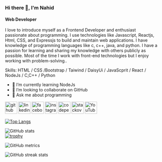 

### Hi there 👋, I'm Nahid
#### Web Developer

I love to introduce myself as a Frontend Developer and enthusiast passionate about programming. I use technologies like Javascript, Reactjs, Html, CSS, and Expressjs to build and maintain web applications. I have knowledge of programming languages like c, c++, java, and python. I have a passion for learning and sharing my knowledge with others publicly as possible. Most of the time I work with front-end technologies but I enjoy working with problem-solving..

Skills:   HTML / CSS /Bootstrap / Taiwind / DaisyUi / JavaScprit / React / NodeJs / C,C++ / Python

- 🌱 I’m currently learning NodeJs 
- 👯 I’m looking to collaborate on GitHub 
- 💬 Ask me about programming 


[<img src='https://cdn.jsdelivr.net/npm/simple-icons@3.0.1/icons/github.svg' alt='github' height='40'>](https://github.com/Nahid345)  [<img src='https://cdn.jsdelivr.net/npm/simple-icons@3.0.1/icons/linkedin.svg' alt='linkedin' height='40'>](https://www.linkedin.com/in/https://www.linkedin.com/in/md-nahid-parvej-925a511b8//)  [<img src='https://cdn.jsdelivr.net/npm/simple-icons@3.0.1/icons/facebook.svg' alt='facebook' height='40'>](https://www.facebook.com/https://www.facebook.com/nahid.parvej.731)  [<img src='https://cdn.jsdelivr.net/npm/simple-icons@3.0.1/icons/instagram.svg' alt='instagram' height='40'>](https://www.instagram.com/https://www.instagram.com/nahidparves69//)  [<img src='https://cdn.jsdelivr.net/npm/simple-icons@3.0.1/icons/codepen.svg' alt='codepen' height='40'>](https://codepen.io/https://codepen.io/your-work)  [<img src='https://cdn.jsdelivr.net/npm/simple-icons@3.0.1/icons/stackoverflow.svg' alt='stackoverflow' height='40'>](https://stackoverflow.com/users/https://stackoverflow.com/?newreg=5f4a5b5b35224407b8ff18a2f9c1488d)  [<img src='https://cdn.jsdelivr.net/npm/simple-icons@3.0.1/icons/youtube.svg' alt='YouTube' height='40'>](https://www.youtube.com/channel/https://www.youtube.com/channel/UCMpUUonTpUeY4aSatYtEzFw)  

[![Top Langs](https://github-readme-stats-sigma-five.vercel.app/api/top-langs/?username=Nahid345)](https://github.com/anuraghazra/github-readme-stats)

![GitHub stats](https://github-readme-stats-sigma-five.vercel.app/api?username=Nahid345&show_icons=true)  
[![trophy](https://github-profile-trophy.vercel.app/?username=Nahid345)](https://github.com/ryo-ma/github-profile-trophy)

![GitHub metrics](https://metrics.lecoq.io/Nahid345)  

![GitHub streak stats](https://streak-stats.demolab.com/?user=Nahid345)  





 

